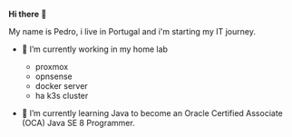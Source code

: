 **Hi there** 👋

My name is Pedro, i live in Portugal and i'm starting my IT journey.

- 👀 I’m currently working in my home lab
    - proxmox
    - opnsense
    - docker server
    - ha k3s cluster

- 🌱 I’m currently learning Java to become an Oracle Certified Associate (OCA) Java SE 8 Programmer.

<!---
bernardinolab/bernardinolab is a ✨ special ✨ repository because its `README.md` (this file) appears on your GitHub profile.
You can click the Preview link to take a look at your changes.
--->
